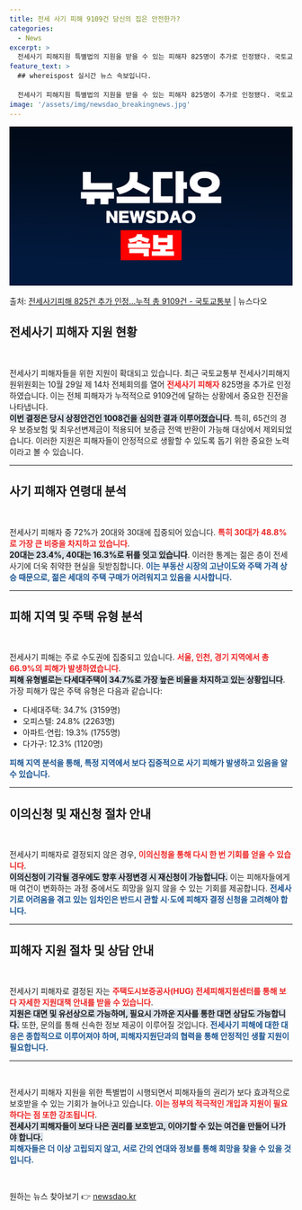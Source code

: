 ```yaml
---
title: 전세 사기 피해 9109건 당신의 집은 안전한가?
categories:
  - News
excerpt: >
  전세사기 피해지원 특별법의 지원을 받을 수 있는 피해자 825명이 추가로 인정됐다. 국토교통부 전세사기피해지…
feature_text: >
  ## whereispost 실시간 뉴스 속보입니다.

  전세사기 피해지원 특별법의 지원을 받을 수 있는 피해자 825명이 추가로 인정됐다. 국토교통부 전세사기피해지…
image: '/assets/img/newsdao_breakingnews.jpg'
---
```


![뉴스다오 속보](/assets/img/newsdao_breakingnews.jpg)

<p>출처: <a href="https://newsdao.kr/2689" rel="dofollow">전세사기피해 825건 추가 인정…누적 총 9109건  - 국토교통부</a> | 뉴스다오</p>

<h2 data-ke-size="size26">전세사기 피해자 지원 현황</h2>

<p data-ke-size="size16">&nbsp;</p>

전세사기 피해자들을 위한 지원이 확대되고 있습니다. 최근 국토교통부 전세사기피해지원위원회는 10월 29일 제 14차 전체회의를 열어 <b><span style="color: #ee2323;">전세사기 피해자</span></b> 825명을 추가로 인정하였습니다. 이는 전체 피해자가 누적적으로 9109건에 달하는 상황에서 중요한 진전을 나타냅니다. 
<br><b><span style="background-color: #21538527;">이번 결정은 당시 상정안건인 1008건을 심의한 결과 이루어졌습니다</span></b>. 특히, 65건의 경우 보증보험 및 최우선변제금이 적용되어 보증금 전액 반환이 가능해 대상에서 제외되었습니다. 
이러한 지원은 피해자들이 안정적으로 생활할 수 있도록 돕기 위한 중요한 노력이라고 볼 수 있습니다.

<hr>

<h2 data-ke-size="size26">사기 피해자 연령대 분석</h2>

<p data-ke-size="size16">&nbsp;</p>

전세사기 피해자 중 72%가 20대와 30대에 집중되어 있습니다. <b><span style="color: #ee2323;">특히 30대가 48.8%로 가장 큰 비중을 차지하고 있습니다</span></b>. 
<br><b><span style="background-color: #21538527;">20대는 23.4%, 40대는 16.3%로 뒤를 잇고 있습니다</span></b>. 이러한 통계는 젊은 층이 전세 사기에 더욱 취약한 현실을 뒷받침합니다. 
<b><span style="color: #1a5490;">이는 부동산 시장의 고난이도와 주택 가격 상승 때문으로, 젊은 세대의 주택 구매가 어려워지고 있음을 시사합니다.</span></b>

<hr>

<h2 data-ke-size="size26">피해 지역 및 주택 유형 분석</h2>

<p data-ke-size="size16">&nbsp;</p>

전세사기 피해는 주로 수도권에 집중되고 있습니다. <b><span style="color: #ee2323;">서울, 인천, 경기 지역에서 총 66.9%의 피해가 발생하였습니다</span></b>.
<br><b><span style="background-color: #21538527;">피해 유형별로는 다세대주택이 34.7%로 가장 높은 비율을 차지하고 있는 상황입니다</span></b>. 
가장 피해가 많은 주택 유형은 다음과 같습니다:

<ul>
<li>다세대주택: 34.7% (3159명)</li>
<li>오피스텔: 24.8% (2263명)</li>
<li>아파트·연립: 19.3% (1755명)</li>
<li>다가구: 12.3% (1120명)</li>
</ul>

<b><span style="color: #1a5490;">피해 지역 분석을 통해, 특정 지역에서 보다 집중적으로 사기 피해가 발생하고 있음을 알 수 있습니다.</span></b>

<hr>

<h2 data-ke-size="size26">이의신청 및 재신청 절차 안내</h2>

<p data-ke-size="size16">&nbsp;</p>

전세사기 피해자로 결정되지 않은 경우, <b><span style="color: #ee2323;">이의신청을 통해 다시 한 번 기회를 얻을 수 있습니다</span></b>. 
<br><b><span style="background-color: #21538527;">이의신청이 기각될 경우에도 향후 사정변경 시 재신청이 가능합니다.</span></b>
이는 피해자들에게 매 여건이 변화하는 과정 중에서도 희망을 잃지 않을 수 있는 기회를 제공합니다. 
<b><span style="color: #1a5490;">전세사기로 어려움을 겪고 있는 임차인은 반드시 관할 시·도에 피해자 결정 신청을 고려해야 합니다.</span></b>

<hr>

<h2 data-ke-size="size26">피해자 지원 절차 및 상담 안내</h2>

<p data-ke-size="size16">&nbsp;</p>

전세사기 피해자로 결정된 자는 <b><span style="color: #ee2323;">주택도시보증공사(HUG) 전세피해지원센터를 통해 보다 자세한 지원대책 안내를 받을 수 있습니다</span></b>. 
<br><b><span style="background-color: #21538527;">지원은 대면 및 유선상으로 가능하며, 필요시 가까운 지사를 통한 대면 상담도 가능합니다.</span></b>
또한, 문의를 통해 신속한 정보 제공이 이루어질 것입니다. 
<b><span style="color: #1a5490;">전세사기 피해에 대한 대응은 종합적으로 이루어져야 하며, 피해자지원단과의 협력을 통해 안정적인 생활 지원이 필요합니다.</span></b> 

<hr>

<p data-ke-size="size16">&nbsp;</p>

전세사기 피해자 지원을 위한 특별법이 시행되면서 피해자들의 권리가 보다 효과적으로 보호받을 수 있는 기회가 늘어나고 있습니다. <b><span style="color: #ee2323;">이는 정부의 적극적인 개입과 지원이 필요하다는 점 또한 강조됩니다</span></b>.<br><b><span style="background-color: #21538527;">전세사기 피해자들이 보다 나은 권리를 보호받고, 이야기할 수 있는 여건을 만들어 나가야 합니다.</span></b> <br><b><span style="color: #1a5490;">피해자들은 더 이상 고립되지 않고, 서로 간의 연대와 정보를 통해 희망을 찾을 수 있을 것입니다.</span></b>

<p data-ke-size="size16">&nbsp;</p> 

원하는 뉴스 찾아보기 👉 <a href="https://newsdao.kr" rel="dofollow">newsdao.kr</a>


